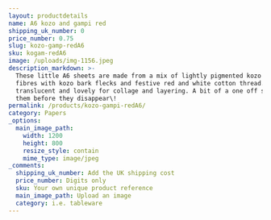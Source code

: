 ```yaml
---
layout: productdetails
name: A6 kozo and gampi red
shipping_uk_number: 0
price_number: 0.75
slug: kozo-gamp-redA6
sku: kogam-redA6
image: /uploads/img-1156.jpeg
description_markdown: >-
  These little A6 sheets are made from a mix of lightly pigmented kozo and gampi
  fibres with kozo bark flecks and festive red and white cotton thread. They are
  translucent and lovely for collage and layering. A bit of a one off so get
  them before they disappear\!
permalink: /products/kozo-gampi-redA6/
category: Papers
_options:
  main_image_path:
    width: 1200
    height: 800
    resize_style: contain
    mime_type: image/jpeg
_comments:
  shipping_uk_number: Add the UK shipping cost
  price_number: Digits only
  sku: Your own unique product reference
  main_image_path: Upload an image
  category: i.e. tableware
---
```


